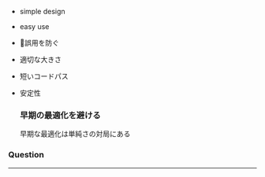 - simple design
- easy use
- 誤用を防ぐ
- 適切な大きさ
- 短いコードパス
- 安定性
  
   ### 早期の最適化を避ける
   早期な最適化は単純さの対局にある

### Question
---
